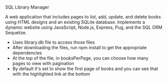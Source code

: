 SQL Library Manager

A web application that includes pages to list, add, update, and delete books using HTML designs and an existing SQLite database. 
Implements a dynamic website using JavaScript, Node.js, Express, Pug, and the SQL ORM Sequelize.

- Uses library.db file to access those files
- After downloading the files, run npm install to get the appropriate dependencies
- At the top of the file, in booksPerPage, you can choose how many pages to view with pagination
- By default it's set to show the first page of books and you can see that with the highlighted link at the bottom